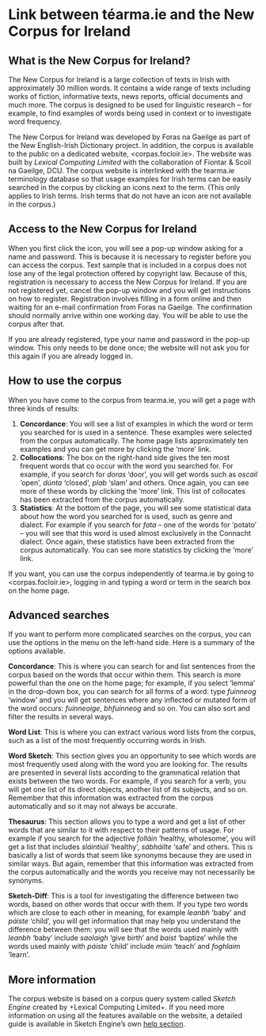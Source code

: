# Link between téarma.ie and the New Corpus for Ireland

## What is the New Corpus for Ireland?

The New Corpus for Ireland is a large collection of texts in Irish with approximately 30 million words. It contains a wide range of texts including works of fiction, informative texts, news reports, official documents and much more. The corpus is designed to be used for linguistic research – for example, to find examples of words being used in context or to investigate word frequency.

The New Corpus for Ireland was developed by Foras na Gaeilge as part of the New English-Irish Dictionary project. In addition, the corpus is available to the public on a dedicated website, <corpas.focloir.ie>. The website was built by *Lexical Computing Limited* with the collaboration of Fiontar & Scoil na Gaeilge, DCU. The corpus website is interlinked with the tearma.ie terminology database so that usage examples for Irish terms can be easily searched in the corpus by clicking an icons next to the term. (This only applies to Irish terms. Irish terms that do not have an icon are not available in the corpus.)

## Access to the New Corpus for Ireland

When you first click the icon, you will see a pop-up window asking for a name and password. This is because it is necessary to register before you can access the corpus. Text sample that is included in a corpus does not lose any of the legal protection offered by copyright law. Because of this, registration is necessary to access the New Corpus for Ireland. If you are not registered yet, cancel the pop-up window and you will get instructions on how to register. Registration involves filling in a form online and then waiting for an e-mail confirmation from Foras na Gaeilge. The confirmation should normally arrive within one working day. You will be able to use the corpus after that.

If you are already registered, type your name and password in the pop-up window. This only needs to be done once; the website will not ask you for this again if you are already logged in.

## How to use the corpus

When you have come to the corpus from tearma.ie, you will get a page with three kinds of results:

1. **Concordance**: You will see a list of examples in which the word or term you searched for is used in a sentence. These examples were selected from the corpus automatically. The home page lists approximately ten examples and you can get more by clicking the ‘more’ link.
2. **Collocations**: The box on the right-hand side gives the ten most frequent words that co occur with the word you searched for. For example, if you search for *doras* ‘door’, you will get words such as *oscail* ‘open’, *dúnta* ‘closed’, *plab* ‘slam’ and others. Once again, you can see more of these words by clicking the ‘more’ link. This list of collocates has been extracted from the corpus automatically.
3. **Statistics**: At the bottom of the page, you will see some statistical data about how the word you searched for is used, such as genre and dialect. For example if you search for *fata* – one of the words for ‘potato’ – you will see that this word is used almost exclusively in the Connacht dialect. Once again, these statistics have been extracted from the corpus automatically. You can see more statistics by clicking the ‘more’ link.

If you want, you can use the corpus independently of tearma.ie by going to <corpas.focloir.ie>, logging in and typing a word or term in the search box on the home page.

## Advanced searches

If you want to perform more complicated searches on the corpus, you can use the options in the menu on the left-hand side. Here is a summary of the options available.

**Concordance**: This is where you can search for and list sentences from the corpus based on the words that occur within them. This search is more powerful than the one on the home page; for example, if you select ‘lemma’ in the drop-down box, you can search for all forms of a word: type *fuinneog* ‘window’ and you will get sentences where any inflected or mutated form of the word occurs: *fuinneoige*, *bhfuinneog* and so on. You can also sort and filter the results in several ways.

**Word List**: This is where you can extract various word lists from the corpus, such as a list of the most frequently occurring words in Irish.

**Word Sketch**: This section gives you an opportunity to see which words are most frequently used along with the word you are looking for. The results are presented in several lists according to the grammatical relation that exists between the two words. For example, if you search for a verb, you will get one list of its direct objects, another list of its subjects, and so on. Remember that this information was extracted from the corpus automatically and so it may not always be accurate.

**Thesaurus**: This section allows you to type a word and get a list of other words that are similar to it with respect to their patterns of usage. For example if you search for the adjective *folláin* ‘healthy, wholesome’, you will get a list that includes *sláintiúil* ‘healthy’, *sábháilte* ‘safe’ and others. This is basically a list of words that seem like synonyms because they are used in similar ways. But again, remember that this information was extracted from the corpus automatically and the words you receive may not necessarily be synonyms.

**Sketch-Diff**: This is a tool for investigating the difference between two words, based on other words that occur with them. If you type two words which are close to each other in meaning, for example *leanbh* ‘baby’ and *páiste* ‘child’, you will get information that may help you understand the difference between them: you will see that the words used mainly with *leanbh* ‘baby’ include *saolaigh* ‘give birth’ and *baist* ‘baptize’ while the words used mainly with *páiste* ‘child’ include *múin* ‘teach’ and *foghlaim* ‘learn’.

## More information

The corpus website is based on a corpus query system called *Sketch Engine* created by +Lexical Computing Limited+. If you need more information on using all the features available on the website, a detailed guide is available in Sketch Engine’s own [help section](https://www.sketchengine.eu/frequently-asked-questions/).
